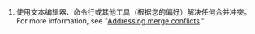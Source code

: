 1. 使用文本编辑器、命令行或其他工具（根据您的偏好）解决任何合并冲突。 For more information, see "[Addressing merge conflicts](/github/collaborating-with-issues-and-pull-requests/addressing-merge-conflicts)."
